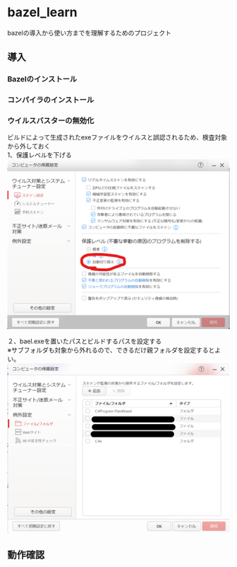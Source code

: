 # bazel_learn
bazelの導入から使い方までを理解するためのプロジェクト

## 導入
### Bazelのインストール

### コンパイラのインストール

### ウイルスバスターの無効化
ビルドによって生成されたexeファイルをウイルスと誤認されるため、検査対象から外しておく  
1、保護レベルを下げる
![保護レベルを下げる](/image/TrendMicro_setting1.png)

２、bael.exeを置いたパスとビルドするパスを設定する  
※サブフォルダも対象から外れるので、できるだけ親フォルダを設定するとよい。
![保護レベルを下げる](/image/TrendMicro_setting2.png)

## 動作確認

